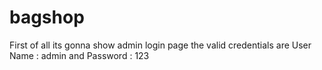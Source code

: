 # bagshop
First of all its gonna show admin login page
the valid credentials are
User Name : admin
and
Password : 123

